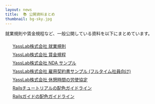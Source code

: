 ```yaml
---
layout: news
title:  📚 公開資料まとめ
thumbnail: bg-sky.jpg
---
```


就業規則や賃金規程など、一般公開している資料を以下にまとめています。

<ul style="list-style: none; padding-bottom: 100px;">
  <li style="padding-top: 7px;">
    <span class="h5">
      <a href="/ja/docs/work-regulations">YassLab株式会社 就業規則</a>
    </span>
  </li>
  <li style="padding-top: 7px;">
    <span class="h5">
      <a href="/ja/docs/wage-regulations">YassLab株式会社 賃金規程</a>
    </span>
  </li>
  <li style="padding-top: 7px;">
    <span class="h5">
      <a href="/ja/docs/nda-sample-for-members">YassLab株式会社 NDA サンプル</a>
    </span>
  </li>
  <li style="padding-top: 7px;">
    <span class="h5">
      <a href="/ja/docs/contract-sample-for-fulltime">YassLab株式会社 雇用契約書サンプル (フルタイム社員向け)</a>
    </span>
  </li>
  <li style="padding-top: 7px;">
    <span class="h5">
      <a href="/ja/docs/breaktime-agreement">YassLab株式会社 休憩時間の労使協定</a>
    </span>
  </li>
  <li style="padding-top: 7px;">
    <span class="h5">
      <a href="/ja/docs/styleguide-railstutorial">Railsチュートリアルの配色ガイドライン</a>
    </span>
  </li>
  <li style="padding-top: 7px;">
    <span class="h5">
      <a href="/ja/docs/styleguide-railsguides">Railsガイドの配色ガイドライン</a>
    </span>
  </li>
</ul>
